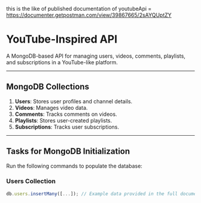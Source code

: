 ﻿this is the like of published documentation of youtubeApi = https://documenter.getpostman.com/view/39867665/2sAYQUptZY 

# YouTube-Inspired API  

A MongoDB-based API for managing users, videos, comments, playlists, and subscriptions in a YouTube-like platform.  

---

## **MongoDB Collections**  
1. **Users**: Stores user profiles and channel details.  
2. **Videos**: Manages video data.  
3. **Comments**: Tracks comments on videos.  
4. **Playlists**: Stores user-created playlists.  
5. **Subscriptions**: Tracks user subscriptions.  

---

## **Tasks for MongoDB Initialization**  
Run the following commands to populate the database:  

### **Users Collection**  
```javascript
db.users.insertMany([...]); // Example data provided in the full documentation
